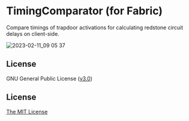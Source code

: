 # TimingComparator (for Fabric)
Compare timings of trapdoor activations for calculating redstone circuit delays on client-side.

![2023-02-11_09 05 37](https://user-images.githubusercontent.com/120267985/218243354-06495f26-1632-4b83-8cdb-53d0a459b5d2.png)

## License
GNU General Public License ([v3.0](https://www.gnu.org/licenses/gpl.txt))

## License
[The MIT License](https://opensource.org/licenses/MIT)
